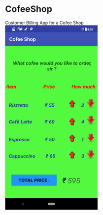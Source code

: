 # CofeeShop
Customer Billing App for a Cofee Shop
<img src="https://github.com/SahilVerma0651/CofeeShop/blob/master/menu.png" width="300" height="600"/>
